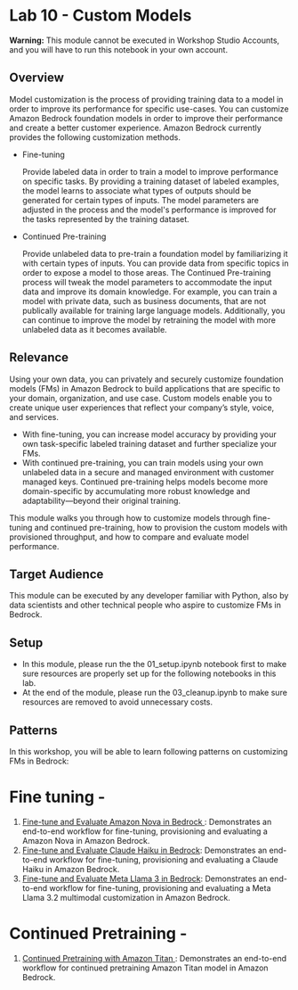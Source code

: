 # Lab 10 - Custom Models 


<div class="alert alert-block alert-warning">
<b>Warning:</b> This module cannot be executed in Workshop Studio Accounts, and you will have to run this notebook in your own account.
</div>


## Overview
Model customization is the process of providing training data to a model in order to improve its performance for specific use-cases. You can customize Amazon Bedrock foundation models in order to improve their performance and create a better customer experience. Amazon Bedrock currently provides the following customization methods.

- Fine-tuning

    Provide labeled data in order to train a model to improve performance on specific tasks. By providing a training dataset of labeled examples, the model learns to associate what types of outputs should be generated for certain types of inputs. The model parameters are adjusted in the process and the model's performance is improved for the tasks represented by the training dataset.

- Continued Pre-training 

    Provide unlabeled data to pre-train a foundation model by familiarizing it with certain types of inputs. You can provide data from specific topics in order to expose a model to those areas. The Continued Pre-training process will tweak the model parameters to accommodate the input data and improve its domain knowledge. For example, you can train a model with private data, such as business documents, that are not publically available for training large language models. Additionally, you can continue to improve the model by retraining the model with more unlabeled data as it becomes available.

## Relevance
Using your own data, you can privately and securely customize foundation models (FMs) in Amazon Bedrock to build applications that are specific to your domain, organization, and use case. Custom models enable you to create unique user experiences that reflect your company’s style, voice, and services.

- With fine-tuning, you can increase model accuracy by providing your own task-specific labeled training dataset and further specialize your FMs. 
- With continued pre-training, you can train models using your own unlabeled data in a secure and managed environment with customer managed keys. Continued pre-training helps models become more domain-specific by accumulating more robust knowledge and adaptability—beyond their original training.

This module walks you through how to customize models through fine-tuning and continued pre-training, how to provision the custom models with provisioned throughput, and how to compare and evaluate model performance. 

## Target Audience

This module can be executed by any developer familiar with Python, also by data scientists and other technical people who aspire to customize FMs in Bedrock. 

## Setup
- In this module, please run the the 01_setup.ipynb notebook first to make sure resources are properly set up for the following notebooks in this lab.
- At the end of the module, please run the 03_cleanup.ipynb to make sure resources are removed to avoid unnecessary costs.


## Patterns

In this workshop, you will be able to learn following patterns on customizing FMs in Bedrock:


# Fine tuning - 

1. [Fine-tune and Evaluate Amazon Nova in Bedrock ](./bedrock-models-fine-tuning/amazon-nova/01_Amazon_Nova_Finetuning_Walkthrough.ipynb): Demonstrates an end-to-end workflow for fine-tuning, provisioning and evaluating a Amazon Nova in Amazon Bedrock.
2. [Fine-tune and Evaluate Claude Haiku in Bedrock](./bedrock-models-fine-tuning/claude-haiku/02_fine-tune_Claude_Haiku.ipynb): Demonstrates an end-to-end workflow for fine-tuning, provisioning and evaluating a Claude Haiku in Amazon Bedrock.
3. [Fine-tune and Evaluate Meta Llama 3 in Bedrock](./bedrock-models-fine-tuning/meta-llama/Llama-3.2%20Multi-modal%20cusotmization/02_fine-tune_llama3.2.ipynb): Demonstrates an end-to-end workflow for fine-tuning, provisioning and evaluating a Meta Llama 3.2 multimodal customization in Amazon Bedrock.

# Continued Pretraining - 

1. [Continued Pretraining with Amazon Titan ](./continued%20Pre-training/02_continued_pretraining_titan_text.ipynb): Demonstrates an end-to-end workflow for continued pretraining Amazon Titan model in Amazon Bedrock.